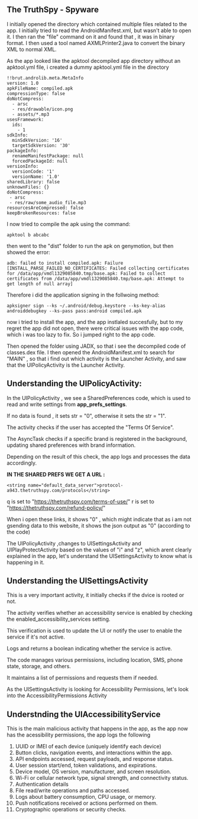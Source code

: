 ## The TruthSpy - Spyware

I initially opened the directory which contained multiple files related to the app. I initially tried to read the AndroidManifest.xml, but wasn't able to open it. I then ran the "file" command on it and found that , it was in binary format. I then used a tool named AXMLPrinter2.java to convert the binary XML to normal XML. 

As the app looked like the apktool decompiled app directory without an apktool.yml file, i created a dummy apktool.yml file in the directory

```
!!brut.androlib.meta.MetaInfo
version: 1.0
apkFileName: compiled.apk  
compressionType: false
doNotCompress:  
  - arsc
  - res/drawable/icon.png
  - assets/*.mp3
usesFramework:
  ids:
    - 1
sdkInfo:
  minSdkVersion: '16'  
  targetSdkVersion: '30' 
packageInfo:
  renameManifestPackage: null
  forcedPackageId: null
versionInfo:
  versionCode: '1'  
  versionName: '1.0' 
sharedLibrary: false
unknownFiles: {}
doNotCompress:  
 - arsc
 - res/raw/some_audio_file.mp3
resourcesAreCompressed: false
keepBrokenResources: false

```

I now tried to compile the apk using the command:

```
apktool b abcabc
```


then went to the "dist" folder to run the apk on genymotion, but then showed the error:
```
adb: failed to install compiled.apk: Failure [INSTALL_PARSE_FAILED_NO_CERTIFICATES: Failed collecting certificates for /data/app/vmdl1329085840.tmp/base.apk: Failed to collect certificates from /data/app/vmdl1329085840.tmp/base.apk: Attempt to get length of null array]
```

Therefore i did the application signing in the follwoing method:

```
apksigner sign --ks ~/.android/debug.keystore --ks-key-alias androiddebugkey --ks-pass pass:android compiled.apk
```

now i tried to install the app, and the app instlaled succesfully, but to my regret the app did not open, there were critical issues with the app code, which i was too lazy to fix. So i jumped right to the app code.


Then opened the folder using JADX, so that i see the decompiled code of classes.dex file. I then opened the AndroidManifest.xml to search for "MAIN" , so that i find out which activity is the Launcher Activity, and saw that the UIPolicyActivity is the Launcher Activity.

## Understanding the UIPolicyActivity:

In the UIPolicyActivity , we see a SharedPreferences code, which is used to read and write settings from **app_prefs_settings**.

If no data  is found , it sets str = "0", otherwise it sets the str = "1". 

The activity checks if the user has accepted the "Terms Of Service".

The AsyncTask checks if a specific brand is registered in the background, updating shared preferences with brand information.

Depending on the result of this check, the app logs and processes the data accordingly.

**IN THE SHARED PREFS WE GET A URL :**
```
<string name="default_data_server">protocol-a943.thetruthspy.com/protocols</string> 
```

q is set to "https://thetruthspy.com/terms-of-use/"
r is set to "https://thetruthspy.com/refund-policy/"

When i open these links, it shows "0" , which might indicate that as i am not gsending data to this website, it shows the json output as "0" (according to the code)

The UIPolicyActivity ,changes to UISettingsActivity and UIPlayProtectActivity based on the values of "i" and "z", which arent clearly explained in the app, let's understand the UISettingsActivity to know what is happening in it. 


## Understanding the UISettingsActivity

This is a very important activity, it initially checks if the dvice is rooted or not. 

The activity verifies whether an accessibility service is enabled by checking the enabled_accessibility_services setting.

This verification is used to update the UI or notify the user to enable the service if it's not active.

Logs and returns a boolean indicating whether the service is active.

The code manages various permissions, including location, SMS, phone state, storage, and others.

It maintains a list of permissions and requests them if needed.

As the UISettingsActivity is looking for Accessibility Permissions, let's look into the AccessibilityPermissions Activity


## Understnding the UIAccessibilityService

This is the main malicious activity that happens in the app, as the app now has the acessibility permissions, the app logs the following

1. UUID or IMEI of each device (uniquely identify each device)
2. Button clicks, navigation events, and interactions within the app.
3. API endpoints accessed, request payloads, and response status.
4. User session start/end, token validations, and expirations.
5. Device model, OS version, manufacturer, and screen resolution.
7. Wi-Fi or cellular network type, signal strength, and connectivity status.
8. Authentication details
9. File read/write operations and paths accessed.
10. Logs about battery consumption, CPU usage, or memory.
11. Push notifications received or actions performed on them.
12. Cryptographic operations or security checks.








